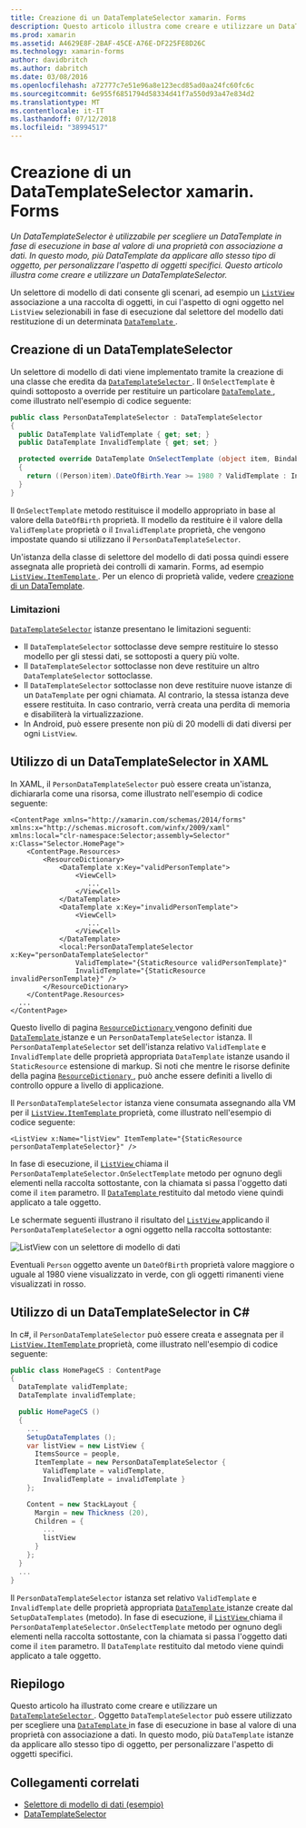 ```yaml
---
title: Creazione di un DataTemplateSelector xamarin. Forms
description: Questo articolo illustra come creare e utilizzare un DataTemplateSelector, che consente di scegliere un DataTemplate in fase di esecuzione in base al valore di una proprietà con associazione a dati.
ms.prod: xamarin
ms.assetid: A4629E8F-2BAF-45CE-A76E-DF225FE8D26C
ms.technology: xamarin-forms
author: davidbritch
ms.author: dabritch
ms.date: 03/08/2016
ms.openlocfilehash: a72777c7e51e96a8e123ecd85ad0aa24fc60fc6c
ms.sourcegitcommit: 6e955f6851794d58334d41f7a550d93a47e834d2
ms.translationtype: MT
ms.contentlocale: it-IT
ms.lasthandoff: 07/12/2018
ms.locfileid: "38994517"
---
```

# <a name="creating-a-xamarinforms-datatemplateselector"></a>Creazione di un DataTemplateSelector xamarin. Forms

_Un DataTemplateSelector è utilizzabile per scegliere un DataTemplate in fase di esecuzione in base al valore di una proprietà con associazione a dati. In questo modo, più DataTemplate da applicare allo stesso tipo di oggetto, per personalizzare l'aspetto di oggetti specifici. Questo articolo illustra come creare e utilizzare un DataTemplateSelector._

Un selettore di modello di dati consente gli scenari, ad esempio un [ `ListView` ](xref:Xamarin.Forms.ListView) associazione a una raccolta di oggetti, in cui l'aspetto di ogni oggetto nel `ListView` selezionabili in fase di esecuzione dal selettore del modello dati restituzione di un determinata [ `DataTemplate` ](xref:Xamarin.Forms.DataTemplate).

## <a name="creating-a-datatemplateselector"></a>Creazione di un DataTemplateSelector

Un selettore di modello di dati viene implementato tramite la creazione di una classe che eredita da [ `DataTemplateSelector` ](xref:Xamarin.Forms.DataTemplateSelector). Il `OnSelectTemplate` è quindi sottoposto a override per restituire un particolare [ `DataTemplate` ](xref:Xamarin.Forms.DataTemplate), come illustrato nell'esempio di codice seguente:

```csharp
public class PersonDataTemplateSelector : DataTemplateSelector
{
  public DataTemplate ValidTemplate { get; set; }
  public DataTemplate InvalidTemplate { get; set; }

  protected override DataTemplate OnSelectTemplate (object item, BindableObject container)
  {
    return ((Person)item).DateOfBirth.Year >= 1980 ? ValidTemplate : InvalidTemplate;
  }
}
```

Il `OnSelectTemplate` metodo restituisce il modello appropriato in base al valore della `DateOfBirth` proprietà. Il modello da restituire è il valore della `ValidTemplate` proprietà o il `InvalidTemplate` proprietà, che vengono impostate quando si utilizzano il `PersonDataTemplateSelector`.

Un'istanza della classe di selettore del modello di dati possa quindi essere assegnata alle proprietà dei controlli di xamarin. Forms, ad esempio [ `ListView.ItemTemplate` ](xref:Xamarin.Forms.ItemsView`1). Per un elenco di proprietà valide, vedere [creazione di un DataTemplate](~/xamarin-forms/app-fundamentals/templates/data-templates/creating.md).

### <a name="limitations"></a>Limitazioni

[`DataTemplateSelector`](xref:Xamarin.Forms.DataTemplateSelector) istanze presentano le limitazioni seguenti:

- Il `DataTemplateSelector` sottoclasse deve sempre restituire lo stesso modello per gli stessi dati, se sottoposti a query più volte.
- Il `DataTemplateSelector` sottoclasse non deve restituire un altro `DataTemplateSelector` sottoclasse.
- Il `DataTemplateSelector` sottoclasse non deve restituire nuove istanze di un `DataTemplate` per ogni chiamata. Al contrario, la stessa istanza deve essere restituita. In caso contrario, verrà creata una perdita di memoria e disabiliterà la virtualizzazione.
- In Android, può essere presente non più di 20 modelli di dati diversi per ogni `ListView`.

## <a name="consuming-a-datatemplateselector-in-xaml"></a>Utilizzo di un DataTemplateSelector in XAML

In XAML, il `PersonDataTemplateSelector` può essere creata un'istanza, dichiararla come una risorsa, come illustrato nell'esempio di codice seguente:

```xaml
<ContentPage xmlns="http://xamarin.com/schemas/2014/forms" xmlns:x="http://schemas.microsoft.com/winfx/2009/xaml" xmlns:local="clr-namespace:Selector;assembly=Selector" x:Class="Selector.HomePage">
    <ContentPage.Resources>
        <ResourceDictionary>
            <DataTemplate x:Key="validPersonTemplate">
                <ViewCell>
                   ...
                </ViewCell>
            </DataTemplate>
            <DataTemplate x:Key="invalidPersonTemplate">
                <ViewCell>
                   ...
                </ViewCell>
            </DataTemplate>
            <local:PersonDataTemplateSelector x:Key="personDataTemplateSelector"
                ValidTemplate="{StaticResource validPersonTemplate}"
                InvalidTemplate="{StaticResource invalidPersonTemplate}" />
        </ResourceDictionary>
    </ContentPage.Resources>
  ...
</ContentPage>
```

Questo livello di pagina [ `ResourceDictionary` ](xref:Xamarin.Forms.ResourceDictionary) vengono definiti due [ `DataTemplate` ](xref:Xamarin.Forms.DataTemplate) istanze e un `PersonDataTemplateSelector` istanza. Il `PersonDataTemplateSelector` set dell'istanza relativo `ValidTemplate` e `InvalidTemplate` delle proprietà appropriata `DataTemplate` istanze usando il `StaticResource` estensione di markup. Si noti che mentre le risorse definite della pagina [ `ResourceDictionary` ](xref:Xamarin.Forms.ResourceDictionary), può anche essere definiti a livello di controllo oppure a livello di applicazione.

Il `PersonDataTemplateSelector` istanza viene consumata assegnando alla VM per il [ `ListView.ItemTemplate` ](xref:Xamarin.Forms.ItemsView`1) proprietà, come illustrato nell'esempio di codice seguente:

```xaml
<ListView x:Name="listView" ItemTemplate="{StaticResource personDataTemplateSelector}" />
```

In fase di esecuzione, il [ `ListView` ](xref:Xamarin.Forms.ListView) chiama il `PersonDataTemplateSelector.OnSelectTemplate` metodo per ognuno degli elementi nella raccolta sottostante, con la chiamata si passa l'oggetto dati come il `item` parametro. Il [ `DataTemplate` ](xref:Xamarin.Forms.DataTemplate) restituito dal metodo viene quindi applicato a tale oggetto.

Le schermate seguenti illustrano il risultato del [ `ListView` ](xref:Xamarin.Forms.ListView) applicando il `PersonDataTemplateSelector` a ogni oggetto nella raccolta sottostante:

![](selector-images/data-template-selector.png "ListView con un selettore di modello di dati")

Eventuali `Person` oggetto avente un `DateOfBirth` proprietà valore maggiore o uguale al 1980 viene visualizzato in verde, con gli oggetti rimanenti viene visualizzati in rosso.

## <a name="consuming-a-datatemplateselector-in-cnum"></a>Utilizzo di un DataTemplateSelector in C&num;

In c#, il `PersonDataTemplateSelector` può essere creata e assegnata per il [ `ListView.ItemTemplate` ](xref:Xamarin.Forms.ItemsView`1) proprietà, come illustrato nell'esempio di codice seguente:

```csharp
public class HomePageCS : ContentPage
{
  DataTemplate validTemplate;
  DataTemplate invalidTemplate;

  public HomePageCS ()
  {
    ...
    SetupDataTemplates ();
    var listView = new ListView {
      ItemsSource = people,
      ItemTemplate = new PersonDataTemplateSelector {
        ValidTemplate = validTemplate,
        InvalidTemplate = invalidTemplate }
    };

    Content = new StackLayout {
      Margin = new Thickness (20),
      Children = {
        ...
        listView
      }
    };
  }
  ...  
}
```

Il `PersonDataTemplateSelector` istanza set relativo `ValidTemplate` e `InvalidTemplate` delle proprietà appropriata [ `DataTemplate` ](xref:Xamarin.Forms.DataTemplate) istanze create dal `SetupDataTemplates` (metodo). In fase di esecuzione, il [ `ListView` ](xref:Xamarin.Forms.ListView) chiama il `PersonDataTemplateSelector.OnSelectTemplate` metodo per ognuno degli elementi nella raccolta sottostante, con la chiamata si passa l'oggetto dati come il `item` parametro. Il `DataTemplate` restituito dal metodo viene quindi applicato a tale oggetto.

## <a name="summary"></a>Riepilogo

Questo articolo ha illustrato come creare e utilizzare un [ `DataTemplateSelector` ](xref:Xamarin.Forms.DataTemplateSelector). Oggetto `DataTemplateSelector` può essere utilizzato per scegliere una [ `DataTemplate` ](xref:Xamarin.Forms.DataTemplate) in fase di esecuzione in base al valore di una proprietà con associazione a dati. In questo modo, più `DataTemplate` istanze da applicare allo stesso tipo di oggetto, per personalizzare l'aspetto di oggetti specifici.


## <a name="related-links"></a>Collegamenti correlati

- [Selettore di modello di dati (esempio)](https://developer.xamarin.com/samples/xamarin-forms/templates/datatemplateselector/)
- [DataTemplateSelector](xref:Xamarin.Forms.DataTemplateSelector)

